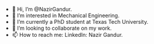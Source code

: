 - 👋 Hi, I’m @NazirGandur.
- 👀 I’m interested in Mechanical Engineering.
- 🌱 I’m currently a PhD student at Texas Tech University.
- 💞️ I’m looking to collaborate on my work.
- 📫 How to reach me: LinkedIn: Nazir Gandur.

<!---
NazirGandur/NazirGandur is a ✨ special ✨ repository because its `README.md` (this file) appears on your GitHub profile.
You can click the Preview link to take a look at your changes.
--->
